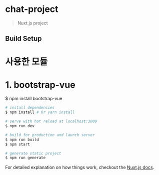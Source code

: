 # chat-project

> Nuxt.js project

## Build Setup

# 사용한 모듈
# 1. bootstrap-vue
$ npm install bootstrap-vue

``` bash
# install dependencies
$ npm install # Or yarn install

# serve with hot reload at localhost:3000
$ npm run dev

# build for production and launch server
$ npm run build
$ npm start

# generate static project
$ npm run generate
```

For detailed explanation on how things work, checkout the [Nuxt.js docs](https://github.com/nuxt/nuxt.js).

